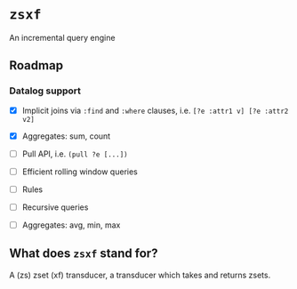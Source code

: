 # `zsxf `
An incremental query engine

## Roadmap

### Datalog support
- [x] Implicit joins via `:find` and `:where` clauses, i.e. `[?e :attr1 v] [?e :attr2 v2]`
- [x] Aggregates: sum, count
- [ ] Pull API, i.e. `(pull ?e [...])`
- [ ] Efficient rolling window queries
- [ ] Rules
- [ ] Recursive queries
- [ ] Aggregates: avg, min, max


## What does `zsxf` stand for?
A (zs) zset (xf) transducer, a transducer which takes and returns zsets.
